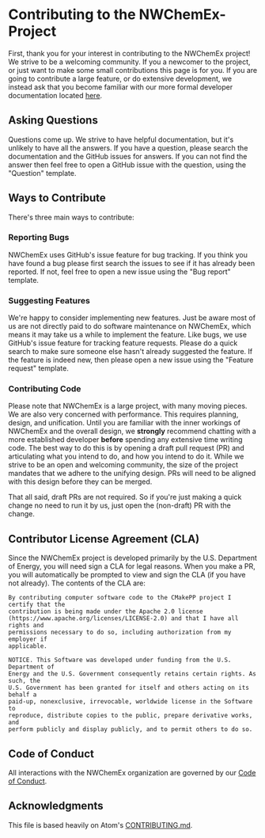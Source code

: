 # Contributing to the NWChemEx-Project

First, thank you for your interest in contributing to the NWChemEx project! We
strive to be a welcoming community. If you a newcomer to the project, or just
want to make some small contributions this page is for you. If you are going to
contribute a large feature, or do extensive development, we instead ask that
you become familiar with our more formal developer documentation located
[here]([here](https://nwchemex-project.github.io/.github/)).

## Asking Questions

Questions come up. We strive to have helpful documentation, but it's unlikely
to have all the answers. If you have a question, please search the
documentation and the GitHub issues for answers. If you can not find the
answer then feel free to open a GitHub issue with the question, using the
"Question" template.

## Ways to Contribute

There's three main ways to contribute:

### Reporting Bugs

NWChemEx uses GitHub's issue feature for bug tracking. If you think you have
found a bug please first search the issues to see if it has already been
reported. If not, feel free to open a new issue using the "Bug report" template.

### Suggesting Features

We're happy to consider implementing new features. Just be aware most of us are
not directly paid to do software maintenance on NWChemEx, which means it may
take us a while to implement the feature. Like bugs, we use GitHub's issue
feature for tracking feature requests. Please do a quick search to make sure
someone else hasn't already suggested the feature. If the feature is indeed
new, then please open a new issue using the "Feature request" template.

### Contributing Code

Please note that NWChemEx is a large project, with many moving pieces. We are
also very concerned with performance. This requires planning, design, and
unification. Until you are familiar with the inner workings of NWChemEx and the
overall design, we **strongly** recommend chatting with a more established
developer **before** spending any extensive time writing code. The best way
to do this is by opening a draft pull request (PR) and articulating what you
intend to do, and how you intend to do it. While we strive to be an open and
welcoming community, the size of the project mandates that we adhere to the
unifying design. PRs will need to be aligned with this design before they can be
merged.

That all said, draft PRs are not required. So if you're just making a quick
change no need to run it by us, just open the (non-draft) PR with the change.

## Contributor License Agreement (CLA)

Since the NWChemEx project is developed primarily by the U.S. Department of
Energy, you will need sign a CLA for legal reasons. When you make a PR, you will
automatically be prompted to view and sign the CLA (if you have  not already).
The contents of the CLA are:

```
By contributing computer software code to the CMakePP project I certify that the
contribution is being made under the Apache 2.0 license
(https://www.apache.org/licenses/LICENSE-2.0) and that I have all rights and
permissions necessary to do so, including authorization from my employer if
applicable.

NOTICE. This Software was developed under funding from the U.S. Department of
Energy and the U.S. Government consequently retains certain rights. As such, the
U.S. Government has been granted for itself and others acting on its behalf a
paid-up, nonexclusive, irrevocable, worldwide license in the Software to
reproduce, distribute copies to the public, prepare derivative works, and
perform publicly and display publicly, and to permit others to do so.
```

## Code of Conduct

All interactions with the NWChemEx organization are governed by our
[Code of Conduct](https://github.com/NWChemEx/.github/blob/master/.github/CODE_OF_CONDUCT.md).


## Acknowledgments

This file is based heavily on Atom's
[CONTRIBUTING.md](https://github.com/atom/atom/blob/master/CONTRIBUTING.md).
